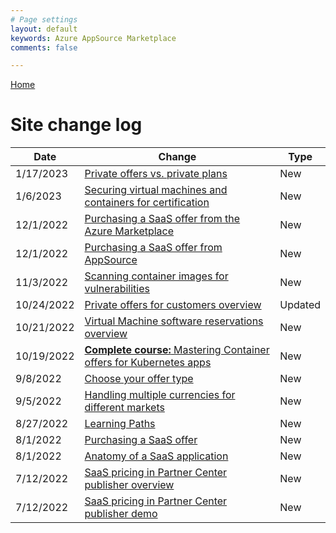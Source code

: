 ```yaml
---
# Page settings
layout: default
keywords: Azure AppSource Marketplace
comments: false

---
```


[Home](../index.md)

# Site change log

| Date | Change | Type |
---| ---| ---|
| 1/17/2023 | [Private offers vs. private plans](../partner-center/private-offers.md#private-offers-vs-private-plans) | New |
| 1/6/2023 | [Securing virtual machines and containers for certification](../vm/index.md#securing-virtual-machines-and-containers-for-certification) | New |
| 12/1/2022 | [Purchasing a SaaS offer from the Azure Marketplace](../saas/general-topics.md#purchasing-a-saas-offer-from-the-azure-marketplace) | New |
| 12/1/2022 | [Purchasing a SaaS offer from AppSource](../saas/general-topics.md#purchasing-a-saas-offer-from-appsource) | New |
| 11/3/2022 | [Scanning container images for vulnerabilities](../container/index.md#scanning-container-images-for-vulnerabilities) | New |
| 10/24/2022 | [Private offers for customers overview](../partner-center/private-offers.md#private-offers-for-customers-overview) | Updated |
| 10/21/2022 | [Virtual Machine software reservations overview](../vm/index.md#virtual-machine-software-reservations-overview) | New |
| 10/19/2022 | [**Complete course:** Mastering Container offers for Kubernetes apps](../../container/) | New |
| 9/8/2022 | [Choose your offer type](../misc/select-offer-type.md) | New |
| 9/5/2022  | [Handling multiple currencies for different markets](../partner-center/general.md#handling-multiple-currencies-for-different-markets) | New |
| 8/27/2022 | [Learning Paths](../../learning-paths/) | New |
| 8/1/2022 | [Purchasing a SaaS offer](../saas/general-topics.md#purchasing-a-saas-offer) | New |
| 8/1/2022 | [Anatomy of a SaaS application](../teams/index.md#anatomy-of-a-saas-application) | New |
| 7/12/2022 | [SaaS pricing in Partner Center publisher overview](../saas/general-topics.md#saas-pricing-in-partner-center-publisher-overview) | New |
| 7/12/2022 | [SaaS pricing in Partner Center publisher demo](../saas/general-topics.md#saas-pricing-in-partner-center-publisher-demo) | New |
